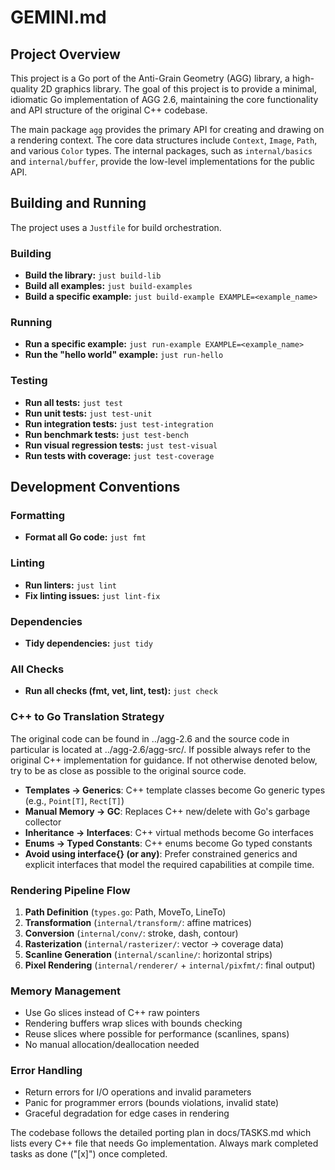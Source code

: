 # GEMINI.md

## Project Overview

This project is a Go port of the Anti-Grain Geometry (AGG) library, a high-quality 2D graphics library. The goal of this project is to provide a minimal, idiomatic Go implementation of AGG 2.6, maintaining the core functionality and API structure of the original C++ codebase.

The main package `agg` provides the primary API for creating and drawing on a rendering context. The core data structures include `Context`, `Image`, `Path`, and various `Color` types. The internal packages, such as `internal/basics` and `internal/buffer`, provide the low-level implementations for the public API.

## Building and Running

The project uses a `Justfile` for build orchestration.

### Building

- **Build the library:** `just build-lib`
- **Build all examples:** `just build-examples`
- **Build a specific example:** `just build-example EXAMPLE=<example_name>`

### Running

- **Run a specific example:** `just run-example EXAMPLE=<example_name>`
- **Run the "hello world" example:** `just run-hello`

### Testing

- **Run all tests:** `just test`
- **Run unit tests:** `just test-unit`
- **Run integration tests:** `just test-integration`
- **Run benchmark tests:** `just test-bench`
- **Run visual regression tests:** `just test-visual`
- **Run tests with coverage:** `just test-coverage`

## Development Conventions

### Formatting

- **Format all Go code:** `just fmt`

### Linting

- **Run linters:** `just lint`
- **Fix linting issues:** `just lint-fix`

### Dependencies

- **Tidy dependencies:** `just tidy`

### All Checks

- **Run all checks (fmt, vet, lint, test):** `just check`

### C++ to Go Translation Strategy

The original code can be found in ../agg-2.6 and the source code in particular is located at ../agg-2.6/agg-src/. If possible always refer to the original C++ implementation for guidance. If not otherwise denoted below, try to be as close as possible to the original source code.

- **Templates → Generics**: C++ template classes become Go generic types (e.g., `Point[T]`, `Rect[T]`)
- **Manual Memory → GC**: Replaces C++ new/delete with Go's garbage collector
- **Inheritance → Interfaces**: C++ virtual methods become Go interfaces
- **Enums → Typed Constants**: C++ enums become Go typed constants
- **Avoid using interface{} (or any)**: Prefer constrained generics and explicit interfaces that model the required capabilities at compile time.

### Rendering Pipeline Flow

1. **Path Definition** (`types.go`: Path, MoveTo, LineTo)
2. **Transformation** (`internal/transform/`: affine matrices)
3. **Conversion** (`internal/conv/`: stroke, dash, contour)
4. **Rasterization** (`internal/rasterizer/`: vector → coverage data)
5. **Scanline Generation** (`internal/scanline/`: horizontal strips)
6. **Pixel Rendering** (`internal/renderer/` + `internal/pixfmt/`: final output)

### Memory Management

- Use Go slices instead of C++ raw pointers
- Rendering buffers wrap slices with bounds checking
- Reuse slices where possible for performance (scanlines, spans)
- No manual allocation/deallocation needed

### Error Handling

- Return errors for I/O operations and invalid parameters
- Panic for programmer errors (bounds violations, invalid state)
- Graceful degradation for edge cases in rendering

The codebase follows the detailed porting plan in docs/TASKS.md which lists every C++ file that needs Go implementation. Always mark completed tasks as done ("[x]") once completed.
